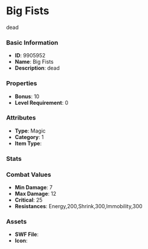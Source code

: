 # Big Fists

dead

### Basic Information

- **ID**: 9905952
- **Name**: Big Fists
- **Description**: dead

### Properties

- **Bonus**: 10
- **Level Requirement**: 0

### Attributes

- **Type**: Magic
- **Category**: 1
- **Item Type**: 

### Stats


### Combat Values

- **Min Damage**: 7
- **Max Damage**: 12
- **Critical**: 25
- **Resistances**: Energy,200,Shrink,300,Immobility,300

### Assets

- **SWF File**: 
- **Icon**: 

